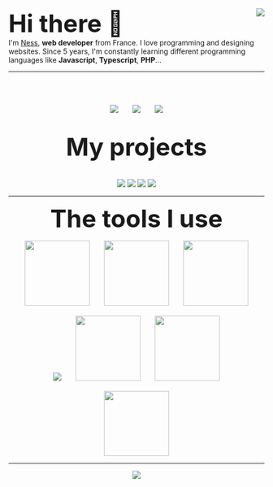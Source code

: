 
<img align="right" src="https://github-readme-stats.vercel.app/api?username=nessmc&count_private=true&show_icons=true&hide_border=true&title_color=4f94ef&bg_color=181a1b&text_color=999898" />
<font size="10">
<b>
Hi there 👋
</b>
</font>
<br>
I'm <a href="https://nessmc.fr">Ness</a>, <b>web developer</b> from France. I love programming and designing websites. Since 5 years, I'm constantly learning different programming languages like <b>Javascript</b>, <b>Typescript</b>, <b>PHP</b>...

___

<p align="center">
	<br>
	<br>
	<br>
	<img src="http://img.shields.io/badge/Discord-%40Ness%239999-7289DA?style=for-the-badge" />
	&nbsp;&nbsp;&nbsp;&nbsp;&nbsp;
	<img src="http://img.shields.io/badge/Twiter-%40Ness40661033-1DA1F2?style=for-the-badge" />
	&nbsp;&nbsp;&nbsp;&nbsp;&nbsp;
	<img src="http://img.shields.io/badge/Instagram-%40nessmc.contact-E1306C?style=for-the-badge" />
	<br>
	<br>
	<br>
	<font size="10">
		<b>
			My projects
		</b>
	</font>
	<br>
	<br>
	<br>
	<img src="https://github-readme-stats.vercel.app/api/pin/?username=NessMC&repo=popscript&title_color=2b7489&bg_color=181a1b&text_color=fffefe" />
	<img src="https://github-readme-stats.vercel.app/api/pin/?username=Objective-HTML&repo=objective-html&title_color=f1e05a&bg_color=181a1b&text_color=fffefe" />
	<img src="https://github-readme-stats.vercel.app/api/pin/?username=NessMC&repo=css-framework&title_color=f1e05a&bg_color=181a1b&text_color=fffefe" />
	<img src="https://github-readme-stats.vercel.app/api/pin/?username=NessMC&repo=javaskript&title_color=2b7489&bg_color=181a1b&text_color=fffefe" />
	
</p>

___

<p align="center">
	<font size="10">
		<b>
		The tools I use
		</b>
	</font>
</p>

<p align="center">
	<img src="https://www.split.io/wp-content/uploads/2020/03/javascript-logo.png" width="128"/>
	&nbsp;&nbsp;&nbsp;&nbsp;&nbsp;
	<img src="https://cdn.iconscout.com/icon/free/png-512/typescript-1174965.png" width="128"/>
	&nbsp;&nbsp;&nbsp;&nbsp;&nbsp;
	<img src="https://equestsolutions.net/wp-content/uploads/2014/08/php-logo.jpg" width="128" />
	<br>
	<br>
	<img src="https://fr.nuxtjs.org/logos/nuxt-emoji.png" />
	&nbsp;&nbsp;&nbsp;&nbsp;&nbsp;
	<img src="https://vuejs.org/images/logo.png" width="128" />
	&nbsp;&nbsp;&nbsp;&nbsp;&nbsp;
	<img src="https://gridsome.org/logos/only-logo.svg" width="128" />
	<br><br>
	<img src="https://git-scm.com/images/logos/downloads/Git-Icon-1788C.png" width="128" />
</p>

___

<p align="center">
	<img align="center" src="https://github-readme-stats.vercel.app/api/top-langs/?username=nessmc&hide_border=false&title_color=e34c26&bg_color=181a1b&text_color=fffefe" />
</p>
